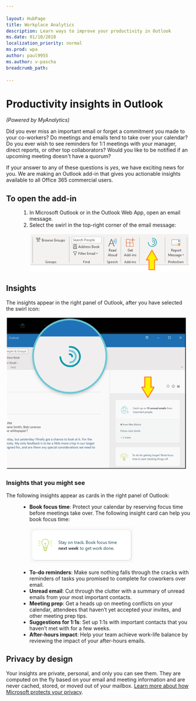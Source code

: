 ```yaml
---

layout: HubPage
title: Workplace Analytics
description: Learn ways to improve your productivity in Outlook
ms.date: 01/10/2018
localization_priority: normal 
ms.prod: wpa
author: paul9955
ms.author: v-pascha
breadcrumb_path: 

---
```


<p>
<!-- 
1) Leave these paragraph tags intact. The H1 heading won't work without them. 
2) Note: We need to keep "layout: HubPage" in the metadata or else we get the TOC in the left pane.
3) Working on how to remove the breadcrumbs pane. Trying adding extendBreadcrumb: false to the metadata but this didn't seem to do anything. 
 -->
</p>

# Productivity insights in Outlook

_(Powered by MyAnalytics)_

Did you ever miss an important email or forget a commitment you made to your co-workers? Do meetings and emails tend to take over your calendar? Do you ever wish to see reminders for 1:1 meetings with your manager, direct reports, or other top collaborators? Would you like to be notified if an upcoming meeting doesn't have a quorum? 

If your answer to any of these questions is _yes_, we have exciting news for you. We are making an Outlook add-in that gives you actionable insights available to all Office 365 commercial users. 

## To open the add-in 

<ol>
<li style="margin-left: 40px"> In Microsoft Outlook or in the Outlook Web App, open an email message.</li>
<li style="margin-left: 40px">  Select the swirl in the top-right corner of the email message: 

![Productivity insights](images/mya/overview/productivity-insights.png)
</li>
</ol>

## Insights

The insights appear in the right panel of Outlook, after you have selected the swirl icon:

![Insights panel](images/mya/overview/insights-panel.png)

### Insights that you might see

The following insights appear as cards in the right panel of Outlook:

<ul>
<li style="margin-left: 40px"><b>Book focus time</b>: Protect your calendar by reserving focus time before meetings take over. The following insight card can help you book focus time: 

<img src="images/mya/overview/book-focus-time.png" alt="Book focus time"></li>

<li style="margin-left: 40px"><b>To-do reminders</b>: Make sure nothing falls through the cracks with reminders of tasks you promised to complete for coworkers over email. </li>

<li style="margin-left: 40px"><b>Unread email</b>: Cut through the clutter with a summary of unread emails from your most important contacts. </li>

<li style="margin-left: 40px"><b>Meeting prep</b>: Get a heads up on meeting conflicts on your calendar, attendees that haven’t yet accepted your invites, and other meeting prep tips. </li>

<li style="margin-left: 40px"><b>Suggestions for 1:1s</b>: Set up 1:1s with important contacts that you haven’t met with for a few weeks. </li>

<li style="margin-left: 40px"><b>After-hours impact</b>: Help your team achieve work-life balance by reviewing the impact of your after-hours emails.</li>
</ul>

## Privacy by design 

Your insights are private, personal, and only you can see them. They are computed on the fly based on your email and meeting information and are never cached, stored, or moved out of your mailbox. [Learn more about how Microsoft protects your privacy](https://docs.microsoft.com/en-us/workplace-analytics/myanalytics/overview/privacy-guide). 